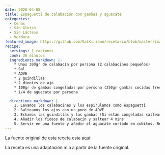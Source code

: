 ```yaml
---
date: 2020-04-05
title: Espaguetti de calabación con gambas y aguacate
categories:
  - Cenas
  - Sin Gluten
  - Sin Lácteos
  - Verdura
featured_image: https://github.com/ValKiriann/recetario/blob/master/images/posts/2020-04-04-Espaguetis-calabacin-gambas-aguacate.jpg?raw=true
recipe:
  servings: 1 raciones
  cook: 30 minutos
  ingredients_markdown: |-
    * Unos 300gr de calabacín por persona (2 calabacines pequeños)
    * Sal
    * AOVE
    * 2 guindillas
    * 2 dientes de ajo
    * 100gr de gambas congeladas por persona (250gr gambas cocidas frescas)
    * 1/4 de aguacate por persona

  directions_markdown: |-
    1. Lavamos los calabacines y los espirulamos como espaguetti
    2. Salteamos los ajos con un poco de AOVE
    3. Echamos las guindillas y las gambas (Si están congeladas saltear hasta que se hagan, si echamos frescas saltear un par de minutos)
    4. Añadir los fideos de calabacín y saltear 4 mins
    5. Servir en una fuente y añadir el aguacate cortado en cubitos. Remover para integrar con el plato
---
```

La fuente original de esta receta esta [aquí](https://cookpad.com/es/recetas/945305-spaguettis-de-calabacin-con-gulas-y-gambones-al-ajillo)  

La receta es una adaptación mía a partir de la fuente original.
